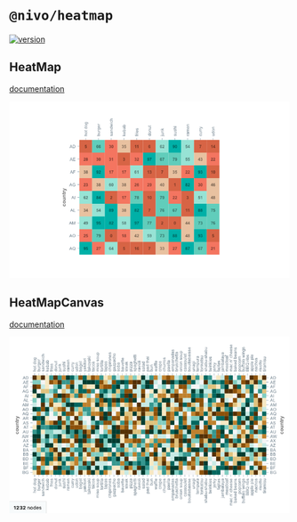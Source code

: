 # `@nivo/heatmap`

[![version](https://img.shields.io/npm/v/@nivo/heatmap.svg?style=flat-square)](https://www.npmjs.com/package/@nivo/heatmap)

## HeatMap

[documentation](http://nivo.rocks/heatmap)

![HeatMap](https://raw.githubusercontent.com/plouc/nivo/master/website/src/assets/captures/heatmap.png)

## HeatMapCanvas

[documentation](http://nivo.rocks/heatmap/canvas)

![HeatmapCanvas](https://raw.githubusercontent.com/plouc/nivo/master/website/src/assets/captures/heatmap-canvas.png)
